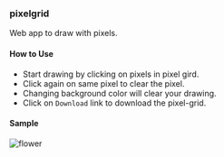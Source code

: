 ### pixelgrid
Web app to draw with pixels.

#### How to Use
* Start drawing by clicking on pixels in pixel gird.
* Click again on same pixel to clear the pixel.
* Changing background color will clear your drawing.
* Click on `Download` link to download the pixel-grid.

#### Sample
![flower](https://raw.githubusercontent.com//assets/main/pixelgrid/drawings/flower.png)

